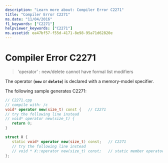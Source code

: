 ```yaml
---
description: "Learn more about: Compiler Error C2271"
title: "Compiler Error C2271"
ms.date: "11/04/2016"
f1_keywords: ["C2271"]
helpviewer_keywords: ["C2271"]
ms.assetid: ea47bf57-f55d-4171-8e98-95a71d62820e
---
```

# Compiler Error C2271

> 'operator' : new/delete cannot have formal list modifiers

The operator (**`new`** or **`delete`**) is declared with a memory-model specifier.

The following sample generates C2271:

```cpp
// C2271.cpp
// compile with: /c
void* operator new(size_t) const {   // C2271
// try the following line instead
// void* operator new(size_t) {
   return 0;
}

struct X {
   static void* operator new(size_t) const;   // C2271
   // try the following line instead
   // void * X::operator new(size_t) const;   // static member operator new
};
```
